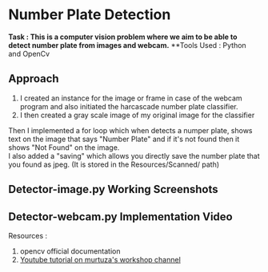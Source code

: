 # Number Plate Detection
**Task : This is a computer vision problem where we aim to be able to detect number plate from images and webcam.**
**Tools Used : Python and OpenCv

## Approach 
1. I created an instance for the image or frame in case of the webcam program and also initiated the harcascade number plate classifier.
2. I then created a gray scale image of my original image for the classifier 

Then I implemented a for loop which when detects a numper plate, shows text on the image that says "Number Plate" and if it's not found then it shows "Not Found" on the image.  
I also added a "saving" which allows you directly save the number plate that you found as jpeg. (It is stored in the Resources/Scanned/ path)

## Detector-image.py Working Screenshots

## Detector-webcam.py Implementation Video


Resources : 
1. opencv official documentation
2. [Youtube tutorial on murtuza's workshop channel](https://www.youtube.com/watch?v=WQeoO7MI0Bs&ab_channel=Murtaza%27sWorkshop-RoboticsandAI)
